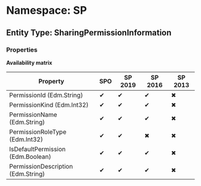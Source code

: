 # Namespace: SP
## Entity Type: SharingPermissionInformation

### Properties

**Availability matrix**

Property | SPO | SP 2019 | SP 2016 | SP 2013
----------|-----|---------|---------|--------
PermissionId (Edm.String) | ✔ | ✔ | ✔ | ✖
PermissionKind (Edm.Int32) | ✔ | ✔ | ✔ | ✖
PermissionName (Edm.String) | ✔ | ✔ | ✔ | ✖
PermissionRoleType (Edm.Int32) | ✔ | ✔ | ✖ | ✖
IsDefaultPermission (Edm.Boolean) | ✔ | ✔ | ✔ | ✖
PermissionDescription (Edm.String) | ✔ | ✔ | ✔ | ✖

